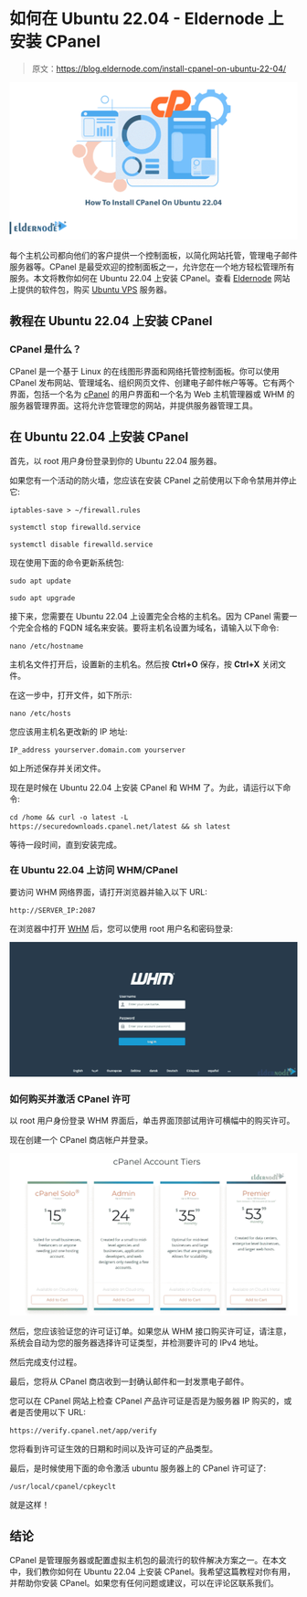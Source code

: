 # 如何在 Ubuntu 22.04 - Eldernode 上安装 CPanel

> 原文：<https://blog.eldernode.com/install-cpanel-on-ubuntu-22-04/>

![How To Install CPanel On Ubuntu 22.04](img/1d3dae87d8b38ae0060c9621e45cfdae.png)

每个主机公司都向他们的客户提供一个控制面板，以简化网站托管，管理电子邮件服务器等。CPanel 是最受欢迎的控制面板之一，允许您在一个地方轻松管理所有服务。本文将教你如何在 Ubuntu 22.04 上安装 CPanel。查看 [Eldernode](https://eldernode.com/) 网站上提供的软件包，购买 [Ubuntu VPS](https://eldernode.com/ubuntu-vps/) 服务器。

## **教程在 Ubuntu 22.04 上安装 CPanel**

### **CPanel 是什么？**

CPanel 是一个基于 Linux 的在线图形界面和网络托管控制面板。你可以使用 CPanel 发布网站、管理域名、组织网页文件、创建电子邮件帐户等等。它有两个界面，包括一个名为 [cPanel](https://blog.eldernode.com/cpanel-and-whm-installation-tutorial/) 的用户界面和一个名为 Web 主机管理器或 WHM 的服务器管理界面。这将允许您管理您的网站，并提供服务器管理工具。

## **在 Ubuntu 22.04 上安装 CPanel**

首先，以 root 用户身份登录到你的 Ubuntu 22.04 服务器。

如果您有一个活动的防火墙，您应该在安装 CPanel 之前使用以下命令禁用并停止它:

```
iptables-save > ~/firewall.rules
```

```
systemctl stop firewalld.service
```

```
systemctl disable firewalld.service
```

现在使用下面的命令更新系统包:

```
sudo apt update
```

```
sudo apt upgrade
```

接下来，您需要在 Ubuntu 22.04 上设置完全合格的主机名。因为 CPanel 需要一个完全合格的 FQDN 域名来安装。要将主机名设置为域名，请输入以下命令:

```
nano /etc/hostname
```

主机名文件打开后，设置新的主机名。然后按 **Ctrl+O** 保存，按 **Ctrl+X** 关闭文件。

在这一步中，打开文件，如下所示:

```
nano /etc/hosts
```

您应该用主机名更改新的 IP 地址:

```
IP_address yourserver.domain.com yourserver
```

如上所述保存并关闭文件。

现在是时候在 Ubuntu 22.04 上安装 CPanel 和 WHM 了。为此，请运行以下命令:

```
cd /home && curl -o latest -L https://securedownloads.cpanel.net/latest && sh latest
```

等待一段时间，直到安装完成。

### **在 Ubuntu 22.04 上访问 WHM/CPanel**

要访问 WHM 网络界面，请打开浏览器并输入以下 URL:

```
http://SERVER_IP:2087
```

在浏览器中打开 [WHM](https://blog.eldernode.com/cpanel-and-whm-installation-tutorial/) 后，您可以使用 root 用户名和密码登录:

![WHM-login-screen](img/f7e8943e454143939fa86e6af52b20f3.png)

### **如何购买并激活 CPanel 许可**

以 root 用户身份登录 WHM 界面后，单击界面顶部试用许可横幅中的购买许可。

现在创建一个 CPanel 商店帐户并登录。

![CPanel-licenses](img/0eeb077a7fc6be96ca9dae5906346f7d.png)

然后，您应该验证您的许可证订单。如果您从 WHM 接口购买许可证，请注意，系统会自动为您的服务器选择许可证类型，并检测要许可的 IPv4 地址。

然后完成支付过程。

最后，您将从 CPanel 商店收到一封确认邮件和一封发票电子邮件。

您可以在 CPanel 网站上检查 CPanel 产品许可证是否是为服务器 IP 购买的，或者是否使用以下 URL:

```
https://verify.cpanel.net/app/verify
```

您将看到许可证生效的日期和时间以及许可证的产品类型。

最后，是时候使用下面的命令激活 ubuntu 服务器上的 CPanel 许可证了:

```
/usr/local/cpanel/cpkeyclt
```

就是这样！

## 结论

CPanel 是管理服务器或配置虚拟主机包的最流行的软件解决方案之一。在本文中，我们教你如何在 Ubuntu 22.04 上安装 CPanel。我希望这篇教程对你有用，并帮助你安装 CPanel。如果您有任何问题或建议，可以在评论区联系我们。